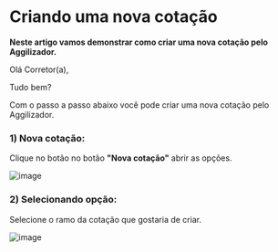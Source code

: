 # Criando uma nova cotação
**Neste artigo vamos demonstrar como criar uma nova cotação pelo Aggilizador.**

Olá Corretor(a),

Tudo bem?

Com o passo a passo abaixo você pode criar uma nova cotação pelo Aggilizador.

### 1) Nova cotação:

Clique no botão no botão **"Nova cotação"** abrir as opções.

![image](https://github.com/user-attachments/assets/8356a360-04e4-498f-acb0-6b8d5b7c3a93)

### 2) Selecionando opção:

Selecione o ramo da cotação que gostaria de criar.

![image](https://github.com/user-attachments/assets/6787df7d-0899-4680-a42a-3e07b11270a2)
